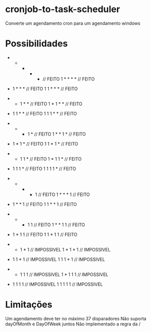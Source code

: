 # cronjob-to-task-scheduler

Converte um agendamento cron para um agendamento windows

# Possibilidades

* * * * * // FEITO
1 * * * * // FEITO
* 1 * * * // FEITO
1 1 * * * // FEITO
* * 1 * * // FEITO
1 * 1 * * // FEITO
* 1 1 * * // FEITO
1 1 1 * * // FEITO
* * * 1 * // FEITO
1 * * 1 * // FEITO
* 1 * 1 * // FEITO
1 1 * 1 * // FEITO
* * 1 1 * // FEITO
1 * 1 1 * // FEITO
* 1 1 1 * // FEITO
1 1 1 1 * // FEITO
* * * * 1 // FEITO
1 * * * 1 // FEITO
* 1 * * 1 // FEITO
1 1 * * 1 // FEITO



* * * 1 1 // FEITO
1 * * 1 1 // FEITO
* 1 * 1 1 // FEITO
1 1 * 1 1 // FEITO

* * 1 * 1 // IMPOSSIVEL
1 * 1 * 1 // IMPOSSIVEL
* 1 1 * 1 // IMPOSSIVEL
1 1 1 * 1 // IMPOSSIVEL
* * 1 1 1 // IMPOSSIVEL
1 * 1 1 1 // IMPOSSIVEL
* 1 1 1 1 // IMPOSSIVEL
1 1 1 1 1 // IMPOSSIVEL

# Limitações

Um agendamento deve ter no máximo 37 disparadores
Não suporta dayOfMonth e DayOfWeek juntos
Não implementado a regra da /
